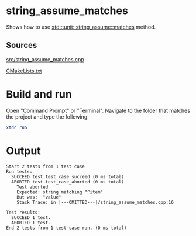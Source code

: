 # string_assume_matches

Shows how to use [xtd::tunit::string_assume::matches](https://gammasoft71.github.io/xtd/reference_guides/latest/classxtd_1_1tunit_1_1string__assume.html#a35ff6c7843355b2efd042b829d1991ce) method.

## Sources

[src/string_assume_matches.cpp](src/string_assume_matches.cpp)

[CMakeLists.txt](CMakeLists.txt)

# Build and run

Open "Command Prompt" or "Terminal". Navigate to the folder that matches the project and type the following:

```cmake
xtdc run
```

# Output

```
Start 2 tests from 1 test case
Run tests:
  SUCCEED test.test_case_succeed (0 ms total)
  ABORTED test.test_case_aborted (0 ms total)
    Test aborted
    Expected: string matching "^item"
    But was:  "value"
    Stack Trace: in |---OMITTED---|/string_assume_matches.cpp:16

Test results:
  SUCCEED 1 test.
  ABORTED 1 test.
End 2 tests from 1 test case ran. (0 ms total)
```
